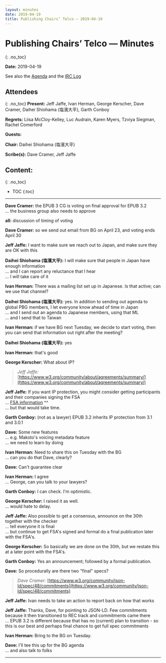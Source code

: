 ```yaml
---
layout: minutes
date: 2019-04-19
title: Publishing Chairs’ Telco — 2019-04-19
---
```


# Publishing Chairs’ Telco — Minutes
{: .no_toc}



**Date:** 2019-04-19

See also the [Agenda]() and the [IRC Log](https://www.w3.org/2019/04/19-pbgsc-irc.txt)

## Attendees
{: .no_toc}
**Present:** Jeff Jaffe, Ivan Herman, George Kerscher, Dave Cramer, Daihei Shiohama (塩濱大平), Garth Conboy

**Regrets:** Liisa McCloy-Kelley, Luc Audrain, Karen Myers, Tzviya Siegman, Rachel Comerford

**Guests:** 

**Chair:** Daihei Shiohama (塩濱大平)

**Scribe(s):** Dave Cramer, Jeff Jaffe

## Content:
{: .no_toc}

* TOC
{:toc}
---


**Dave Cramer:** the EPUB 3 CG is voting on final approval for EPUB 3.2  
… the business group also needs to approve  

**all:** discussion of timing of voting  

**Dave Cramer:** so we send out email from BG on April 23, and voting ends April 30  

**Jeff Jaffe:** I want to make sure we reach out to Japan, and make sure they are OK with this  

**Daihei Shiohama (塩濱大平):** I will make sure that people in Japan have enough information  
… and I can report any reluctance that I hear  
… I will take care of it  

**Ivan Herman:** There was a mailing list set up in Japanese. Is that active; can we use that channel?  

**Daihei Shiohama (塩濱大平):** yes. In addition to sending out agenda to global PBG members, I let everyone know ahead of time in Japan  
… and I send out an agenda to Japanese members, using that ML  
… and I send that to Taiwan  

**Ivan Herman:** if we have BG next Tuesday, we decide to start voting, then you can send that information out right after the meeting?  

**Daihei Shiohama (塩濱大平):** yes  

**Ivan Herman:** that's good  

**George Kerscher:** What about IP?  

> *Jeff Jaffe:* [https://www.w3.org/community/about/agreements/summary/](https://www.w3.org/community/about/agreements/summary/)

**Jeff Jaffe:** If you want IP protection, you might consider getting participants and their companies signing the FSA  
… [FSA information](https://www.w3.org/community/about/agreements/summary/) ^^  
… but that would take time.  

**Garth Conboy:** (not as a lawyer) EPUB 3.2 inherits IP protection from 3.1 and 3.0.1  

**Dave:** Some new features  
… e.g. Makoto's voicing metadata feature  
… we need to learn by doing  

**Ivan Herman:** Need to share this on Tuesday with the BG  
… can you do that Dave, clearly?  

**Dave:** Can't guarantee clear  

**Ivan Herman:** I agree  
… George, can you talk to your lawyers?  

**Garth Conboy:** I can check.  I'm optimistic.  

**George Kerscher:** I raised it as well.  
… would hate to delay.  

**Jeff Jaffe:** Also possible to get a consensus, announce on the 30th together with the checker  
… tell everyone it is final  
… but continue to get FSA's signed and formal do a final publication later with the FSA's.  

**George Kerscher:** So basically we are done on the 30th, but we restate this at a later point with the FSA's.  

**Garth Conboy:** Yes an announcement; followed by a formal publication.  

**Dave:** So procedurally are there two "final" specs?  

> *Dave Cramer:* [https://www.w3.org/community/json-ld/spec/48/commitments](https://www.w3.org/community/json-ld/spec/48/commitments)

**Jeff Jaffe:** Ivan needs to take an action to report back on how that works  

**Jeff Jaffe:** Thanks, Dave, for pointing to JSON-LD.  Few commitments because it then transitioned to REC track and commitments came there  
… EPUB 3.2 is different because that has no (current) plan to transition - so this is our best and perhaps final chance to get full spec commitments  

**Ivan Herman:** Bring to the BG on Tuesday.  

**Dave:** I'll tee this up for the BG agenda  
… and also talk to folks  

---

